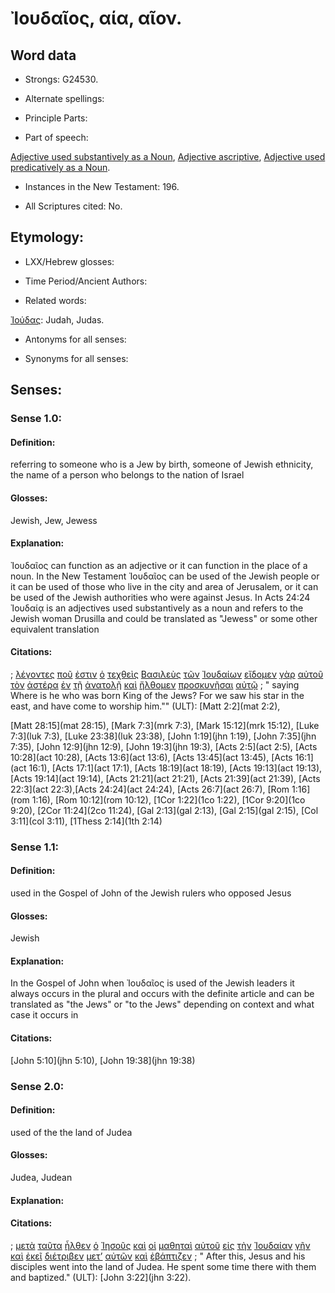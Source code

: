 # Ἰουδαῖος, αία, αῖον.

<!-- Status: S3=Needs2ndReview -->
<!-- Lexica used for edits: BDAG, LN, FFM, A-S  -->

## Word data

* Strongs: G24530.

* Alternate spellings:

* Principle Parts: 

* Part of speech: 

[Adjective used substantively as a Noun](http://ugg.readthedocs.io/en/latest/noun_substantive_adj.html),
[Adjective ascriptive](http://ugg.readthedocs.io/en/latest/adjective_ascriptive.html),
[Adjective used predicatively as a Noun](http://ugg.readthedocs.io/en/latest/noun_predicate_adj.html).

* Instances in the New Testament: 196.

* All Scriptures cited: No.

## Etymology: 

* LXX/Hebrew glosses: 

* Time Period/Ancient Authors: 

* Related words: 

[Ἰούδας](..\G24550\01.md): Judah, Judas.

* Antonyms for all senses:

* Synonyms for all senses: 

## Senses:

### Sense  1.0: 

#### Definition: 

referring to someone who is a Jew by birth, someone of Jewish ethnicity, the name of a person who belongs to the nation of Israel

#### Glosses: 

Jewish, Jew, Jewess

#### Explanation: 

Ἰουδαῖος can function as an adjective or it can function in the place of a noun. In the New Testament Ἰουδαῖος can be used of the Jewish people or it can be used of those who live in the city and area of Jerusalem, or it can be used of the Jewish authorities who were against Jesus. In Acts 24:24 Ἰουδαίᾳ is an adjectives used substantively as a noun and refers to the Jewish woman Drusilla and could be translated as "Jewess" or some other equivalent translation 

#### Citations: 

; [λέγοντες](../G30040/01.md) [ποῦ](../G42260/01.md) [ἐστιν](../G99999/01.md) [ὁ](../G35880/01.md) [τεχθεὶς](../G50880/01.md) [Βασιλεὺς](../G09350/01.md) [τῶν](../G35880/01.md) [Ἰουδαίων](../G24530/01.md) [εἴδομεν](../G37080/01.md) [γὰρ](../G10630/01.md) [αὐτοῦ](../G08460/01.md) [τὸν](../G35880/01.md) [ἀστέρα](../G07920/01.md) [ἐν](../G17220/01.md) [τῇ](../G35880/01.md) [ἀνατολῇ](../G03950/01.md) [καὶ](../G25320/01.md) [ἤλθομεν](../G20640/01.md) [προσκυνῆσαι](../G43520/01.md) [αὐτῷ](../G08460/01.md)
; " saying Where is he who was born King of the Jews? For we saw his star in the east, and have come to worship him."" (ULT): 
[Matt 2:2](mat 2:2),

[Matt 28:15](mat 28:15), [Mark 7:3](mrk 7:3), [Mark 15:12](mrk 15:12), [Luke 7:3](luk 7:3), [Luke 23:38](luk 23:38), [John 1:19](jhn 1:19), [John 7:35](jhn 7:35), [John 12:9](jhn 12:9), [John 19:3](jhn 19:3), [Acts 2:5](act 2:5), [Acts 10:28](act 10:28), [Acts 13:6](act 13:6), [Acts 13:45](act 13:45), [Acts 16:1](act 16:1), [Acts 17:1](act 17:1), [Acts 18:19](act 18:19), [Acts 19:13](act 19:13), [Acts 19:14](act 19:14), [Acts 21:21](act 21:21),  [Acts 21:39](act 21:39), [Acts 22:3](act 22:3),[Acts 24:24](act 24:24), [Acts 26:7](act 26:7), [Rom 1:16](rom 1:16), [Rom 10:12](rom 10:12), [1Cor 1:22](1co 1:22), [1Cor 9:20](1co 9:20), [2Cor 11:24](2co 11:24), [Gal 2:13](gal 2:13), [Gal 2:15](gal 2:15), [Col 3:11](col 3:11), [1Thess 2:14](1th 2:14) 

 

### Sense  1.1: 

#### Definition: 

used in the Gospel of John of the Jewish rulers who opposed Jesus

#### Glosses: 

Jewish 

#### Explanation: 

In the Gospel of John when Ἰουδαῖος is used of the Jewish leaders it always occurs in the plural and occurs with the definite article and can be translated as "the Jews" or "to the Jews" depending on context and what case it occurs in

#### Citations:

[John 5:10](jhn 5:10), [John 19:38](jhn 19:38) 

 
### Sense  2.0: 

#### Definition: 

used of the the land of Judea

#### Glosses: 

Judea, Judean

#### Explanation: 


#### Citations:

; [μετὰ](../G33260/01.md) [ταῦτα](../G37780/01.md) [ἦλθεν](../G20640/01.md) [ὁ](../G35880/01.md) [Ἰησοῦς](../G24240/01.md) [καὶ](../G25320/01.md) [οἱ](../G35880/01.md) [μαθηταὶ](../G31010/01.md) [αὐτοῦ](../G08460/01.md) [εἰς](../G15190/01.md) [τὴν](../G35880/01.md) [Ἰουδαίαν](../G24530/01.md) [γῆν](../G10930/01.md) [καὶ](../G25320/01.md) [ἐκεῖ](../G15630/01.md) [διέτριβεν](../G13040/01.md) [μετ’](../G33260/01.md) [αὐτῶν](../G08460/01.md) [καὶ](../G25320/01.md) [ἐβάπτιζεν](../G09070/01.md)
; " After this, Jesus and his disciples went into the land of Judea. He spent some time there with them and baptized." (ULT): 
[John 3:22](jhn 3:22).

